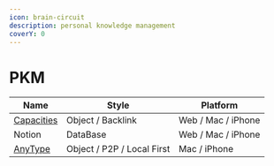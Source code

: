 ```yaml
---
icon: brain-circuit
description: personal knowledge management
coverY: 0
---
```


# PKM

| Name                                 | Style                      | Platform           |
| ------------------------------------ | -------------------------- | ------------------ |
| [Capacities](https://capacities.io/) | Object / Backlink          | Web / Mac / iPhone |
| Notion                               | DataBase                   | Web / Mac / iPhone |
| [AnyType](https://anytype.io/)       | Object / P2P / Local First | Mac / iPhone       |
